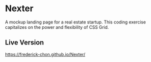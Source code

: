 # Nexter
A mockup landing page for a real estate startup. This coding exercise capitalizes on the power and flexibility of CSS Grid.

## Live Version
https://frederick-chon.github.io/Nexter/